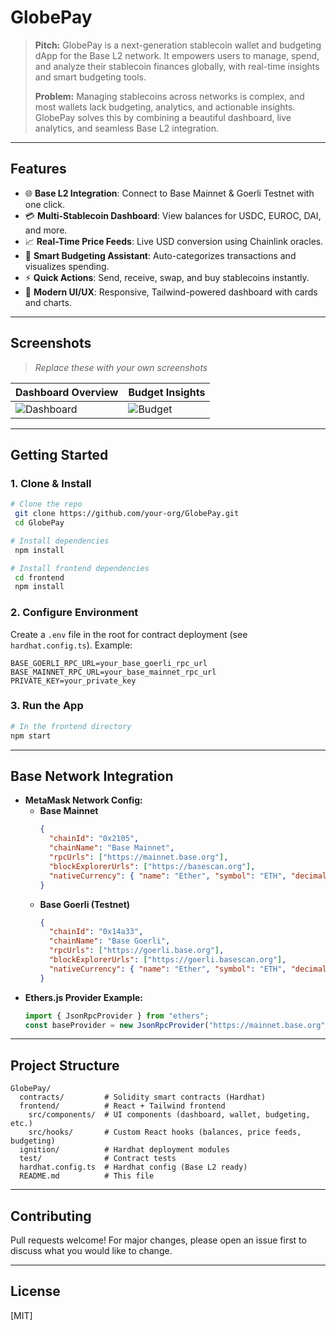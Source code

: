 # GlobePay

> **Pitch:**
> GlobePay is a next-generation stablecoin wallet and budgeting dApp for the Base L2 network. It empowers users to manage, spend, and analyze their stablecoin finances globally, with real-time insights and smart budgeting tools. 
>
> **Problem:** Managing stablecoins across networks is complex, and most wallets lack budgeting, analytics, and actionable insights. GlobePay solves this by combining a beautiful dashboard, live analytics, and seamless Base L2 integration.
>

---

## Features

- 🌐 **Base L2 Integration**: Connect to Base Mainnet & Goerli Testnet with one click.
- 💳 **Multi-Stablecoin Dashboard**: View balances for USDC, EUROC, DAI, and more.
- 📈 **Real-Time Price Feeds**: Live USD conversion using Chainlink oracles.
- 🧠 **Smart Budgeting Assistant**: Auto-categorizes transactions and visualizes spending.
- ⚡ **Quick Actions**: Send, receive, swap, and buy stablecoins instantly.
- 🧩 **Modern UI/UX**: Responsive, Tailwind-powered dashboard with cards and charts.

---

## Screenshots

> _Replace these with your own screenshots_

| Dashboard Overview | Budget Insights |
|-------------------|----------------|
| ![Dashboard](./screenshots/dashboard.png) | ![Budget](./screenshots/budget.png) |

---

## Getting Started

### 1. **Clone & Install**
```bash
# Clone the repo
 git clone https://github.com/your-org/GlobePay.git
 cd GlobePay

# Install dependencies
 npm install

# Install frontend dependencies
 cd frontend
 npm install
```

### 2. **Configure Environment**
Create a `.env` file in the root for contract deployment (see `hardhat.config.ts`). Example:
```
BASE_GOERLI_RPC_URL=your_base_goerli_rpc_url
BASE_MAINNET_RPC_URL=your_base_mainnet_rpc_url
PRIVATE_KEY=your_private_key
```

### 3. **Run the App**
```bash
# In the frontend directory
npm start
```

---

## Base Network Integration

- **MetaMask Network Config:**
  - **Base Mainnet**
    ```json
    {
      "chainId": "0x2105",
      "chainName": "Base Mainnet",
      "rpcUrls": ["https://mainnet.base.org"],
      "blockExplorerUrls": ["https://basescan.org"],
      "nativeCurrency": { "name": "Ether", "symbol": "ETH", "decimals": 18 }
    }
    ```
  - **Base Goerli (Testnet)**
    ```json
    {
      "chainId": "0x14a33",
      "chainName": "Base Goerli",
      "rpcUrls": ["https://goerli.base.org"],
      "blockExplorerUrls": ["https://goerli.basescan.org"],
      "nativeCurrency": { "name": "Ether", "symbol": "ETH", "decimals": 18 }
    }
    ```
- **Ethers.js Provider Example:**
  ```ts
  import { JsonRpcProvider } from "ethers";
  const baseProvider = new JsonRpcProvider("https://mainnet.base.org");
  ```

---

## Project Structure

```
GlobePay/
  contracts/         # Solidity smart contracts (Hardhat)
  frontend/          # React + Tailwind frontend
    src/components/  # UI components (dashboard, wallet, budgeting, etc.)
    src/hooks/       # Custom React hooks (balances, price feeds, budgeting)
  ignition/          # Hardhat deployment modules
  test/              # Contract tests
  hardhat.config.ts  # Hardhat config (Base L2 ready)
  README.md          # This file
```

---

## Contributing

Pull requests welcome! For major changes, please open an issue first to discuss what you would like to change.

---

## License

[MIT]

